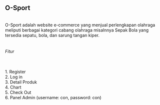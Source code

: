 <h2>O-Sport</h2><br>
O-Sport adalah website e-commerce yang menjual perlengkapan olahraga<br>
meliputi berbagai kategori cabang olahraga misalnnya Sepak Bola yang tersedia
sepatu, bola, dan sarung tangan kiper.<br>
<br>
<h6>Fitur</h6><br>
1. Register<br>
2. Log in<br>
3. Detail Produk<br>
4. Chart<br>
5. Check Out<br>
6. Panel Admin (username: con, password: con)<br>
